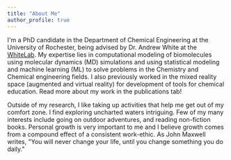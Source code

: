 ```yaml
---
title: "About Me"
author_profile: true
---
```


I'm a PhD candidate in the Department of Chemical Engineering at the University of Rochester, being advised by Dr. Andrew White at the [WhiteLab](http://thewhitelab.org/). My expertise lies in computational modeling of biomolecules  using molecular dynamics (MD) simulations and using statistical modeling and machine learning (ML) to solve problems in the Chemistry and Chemical engineering fields. I also previously worked in the mixed reality space (augmented and virtual reality) for development of tools for chemical education. Read more about my work in the publications tab!

Outside of my research, I like taking up activities that help me get out of my comfort zone. I find exploring uncharted waters intriguing. Few of my many interests include going on outdoor adventures, and reading non-fiction books.  Personal growth is very important to me and I believe growth comes from a compound effect of a consistent work-ethic. As John Maxwell writes, "You will never change your life, until you change something you do daily."